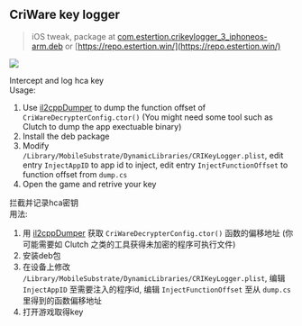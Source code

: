## CriWare key logger
> iOS tweak, package at [com.estertion.crikeylogger_3_iphoneos-arm.deb](raw/master/com.estertion.crikeylogger_3_iphoneos-arm.deb) or [https://repo.estertion.win/](https://repo.estertion.win/)

![](https://wx3.sinaimg.cn/large/763783e4ly1foqrjhwy1pj20vk0hs4qp.jpg)

Intercept and log hca key  
Usage:  
1. Use [il2cppDumper](https://github.com/Perfare/il2cppDumper) to dump the function offset of `CriWareDecrypterConfig.ctor()` (You might need some tool such as Clutch to dump the app exectuable binary)
2. Install the deb package
3. Modify `/Library/MobileSubstrate/DynamicLibraries/CRIKeyLogger.plist`, edit entry `InjectAppID` to app id to inject, edit entry `InjectFunctionOffset` to function offset from `dump.cs`
4. Open the game and retrive your key

拦截并记录hca密钥  
用法:  
1. 用 [il2cppDumper](https://github.com/Perfare/il2cppDumper) 获取 `CriWareDecrypterConfig.ctor()` 函数的偏移地址 (你可能需要如 Clutch 之类的工具获得未加密的程序可执行文件)
2. 安装deb包
3. 在设备上修改 `/Library/MobileSubstrate/DynamicLibraries/CRIKeyLogger.plist`, 编辑 `InjectAppID` 至需要注入的程序id, 编辑 `InjectFunctionOffset` 至从 `dump.cs` 里得到的函数偏移地址
4. 打开游戏取得key
